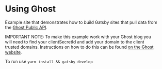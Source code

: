 # Using Ghost

Example site that demonstrates how to build Gatsby sites that pull data from the
[Ghost Public API](https://www.ghost.org/).

IMPORTANT NOTE: To make this example work with your Ghost blog you will need to
find your clientSecretId and add your domain to the client trusted domains.
Instructions on how to do this can be found
[on the Ghost website](https://api.ghost.org/docs/ajax-calls-from-an-external-website).

To run use `yarn install && gatsby develop`